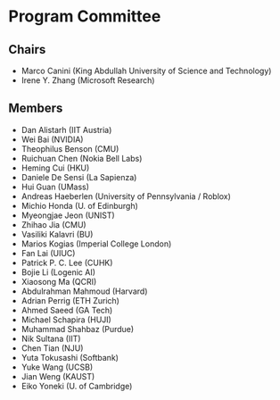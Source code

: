 # Program Committee

## Chairs

- Marco Canini (King Abdullah University of Science and Technology)
- Irene Y. Zhang (Microsoft Research)

## Members
- Dan Alistarh (IIT Austria)
- Wei Bai (NVIDIA)
- Theophilus Benson (CMU)
- Ruichuan Chen (Nokia Bell Labs)
- Heming Cui (HKU)
- Daniele De Sensi (La Sapienza)
- Hui Guan (UMass)
- Andreas Haeberlen (University of Pennsylvania / Roblox)
- Michio Honda (U. of Edinburgh)
- Myeongjae Jeon (UNIST)
- Zhihao Jia (CMU)
- Vasiliki Kalavri (BU)
- Marios Kogias (Imperial College London)
- Fan Lai (UIUC)
- Patrick P. C. Lee (CUHK)
- Bojie Li (Logenic AI)
- Xiaosong Ma (QCRI)
- Abdulrahman Mahmoud (Harvard)
- Adrian Perrig (ETH Zurich)
- Ahmed Saeed (GA Tech)
- Michael Schapira (HUJI)
- Muhammad Shahbaz (Purdue)
- Nik Sultana (IIT)
- Chen Tian (NJU)
- Yuta Tokusashi (Softbank)
- Yuke Wang (UCSB)
- Jian Weng (KAUST)
- Eiko Yoneki (U. of Cambridge)
